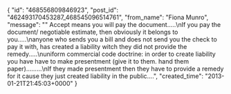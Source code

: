  {
   "id": "468556809846923",
   "post_id": "462493170453287_468545096514761",
   "from_name": "Fiona Munro",
   "message": "\" Accept means you will pay the document.....\nIf you pay the document/ negotiable estimate, then obviously it belongs to you.....\nanyone who sends you a bill and does not send you the check to pay it with, has created a liability witch they did not provide the remedy.....\nuniform commercial code doctrine: in order to create liability you have have to make presentment (give it to them. hand them paper).........\nIf they made presentment then they have to provide a remedy for it cause they just created liability in the public....",
   "created_time": "2013-01-21T21:45:03+0000"
 }

